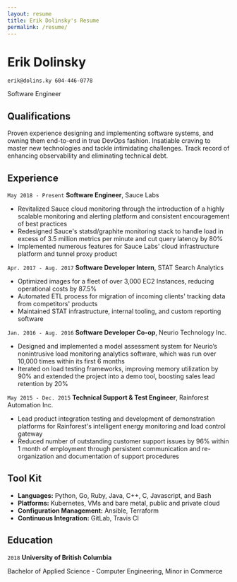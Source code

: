 ```yaml
---
layout: resume
title: Erik Dolinsky's Resume
permalink: /resume/
---
```

# Erik Dolinsky

`erik@dolins.ky
604-446-0778`

Software Engineer

## Qualifications

Proven experience designing and implementing software systems, and owning them 
end-to-end in true DevOps fashion. Insatiable craving to master new technologies
and tackle intimidating challenges. Track record of enhancing observability and
eliminating technical debt.

## Experience

`May 2018 - Present`
__Software Engineer__, Sauce Labs

* Revitalized Sauce cloud monitoring through the introduction of a highly
  scalable monitoring and alerting platform and consistent encouragement of
  best practices
* Redesigned Sauce's statsd/graphite monitoring stack to handle load in
  excess of 3.5 million metrics per minute and cut query latency by 80%
* Implemented numerous features for Sauce Labs' cloud infrastructure platform
  and tunnel proxy product

`Apr. 2017 - Aug. 2017`
__Software Developer Intern__, STAT Search Analytics

* Optimized images for a fleet of over 3,000 EC2 Instances, reducing
  operational costs by 87.5%
* Automated ETL process for migration of incoming clients' tracking data
  from competitors' products
* Maintained STAT infrastructure, internal tooling, and custom reporting
  software

`Jan. 2016 - Aug. 2016`
__Software Developer Co-op__, Neurio Technology Inc.

* Designed and implemented a model assessment system for Neurio’s nonintrusive
  load monitoring analytics software, which was run over 10,000 times within
  its first 6 months
* Iterated on load testing frameworks, improving memory utilization by 90%
  and extended the project into a demo tool, boosting sales lead retention by
  20%

`May 2015 - Dec. 2015`
__Technical Support & Test Engineer__, Rainforest Automation Inc.

* Lead product integration testing and development of demonstration platforms
  for Rainforest's intelligent energy monitoring and load control gateway
* Reduced number of outstanding customer support issues by 96% within 1 month
  of employment through persistent communication and re-organization and
  documentation of support procedures

## Tool Kit

* __Languages:__ Python, Go, Ruby, Java, C++, C, Javascript, and Bash
* __Platforms:__ Kubernetes, VMs and bare metal, public and private
  cloud
* __Configuration Management:__ Ansible, Terraform
* __Continuous Integration:__ GitLab, Travis CI

## Education

`2018`
__University of British Columbia__

Bachelor of Applied Science - Computer Engineering, Minor in Commerce
